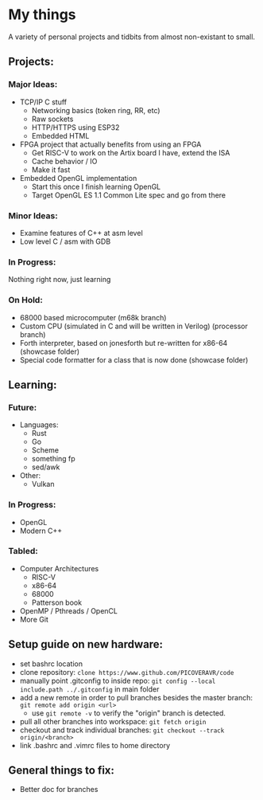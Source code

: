 # My things
A variety of personal projects and tidbits from almost non-existant to small.
## Projects:
### Major Ideas:
- TCP/IP C stuff
	- Networking basics (token ring, RR, etc)
	- Raw sockets
	- HTTP/HTTPS using ESP32
	- Embedded HTML
- FPGA project that actually benefits from using an FPGA
	- Get RISC-V to work on the Artix board I have, extend the ISA
	- Cache behavior / IO
	- Make it fast
- Embedded OpenGL implementation
	- Start this once I finish learning OpenGL
	- Target OpenGL ES 1.1 Common Lite spec and go from there
### Minor Ideas:
- Examine features of C++ at asm level
- Low level C / asm with GDB
### In Progress:
Nothing right now, just learning
### On Hold:
- 68000 based microcomputer (m68k branch)
- Custom CPU (simulated in C and will be written in Verilog) (processor branch)
- Forth interpreter, based on jonesforth but re-written for x86-64 (showcase folder)
- Special code formatter for a class that is now done (showcase folder)
## Learning:
### Future:
- Languages:
	- Rust
	- Go
	- Scheme
	- something fp
	- sed/awk
- Other:
	- Vulkan
### In Progress:
- OpenGL
- Modern C++
### Tabled:
- Computer Architectures
	- RISC-V
	- x86-64
	- 68000
	- Patterson book
- OpenMP / Pthreads / OpenCL
- More Git
## Setup guide on new hardware:
- set bashrc location
- clone repository: `clone https://www.github.com/PICOVERAVR/code`
- manually point .gitconfig to inside repo: `git config --local include.path ../.gitconfig` in main folder
- add a new remote in order to pull branches besides the master branch: `git remote add origin <url>`
	- use `git remote -v` to verify the "origin" branch is detected.
- pull all other branches into workspace: `git fetch origin`
- checkout and track individual branches: `git checkout --track origin/<branch>`
- link .bashrc and .vimrc files to home directory
## General things to fix:
- Better doc for branches
